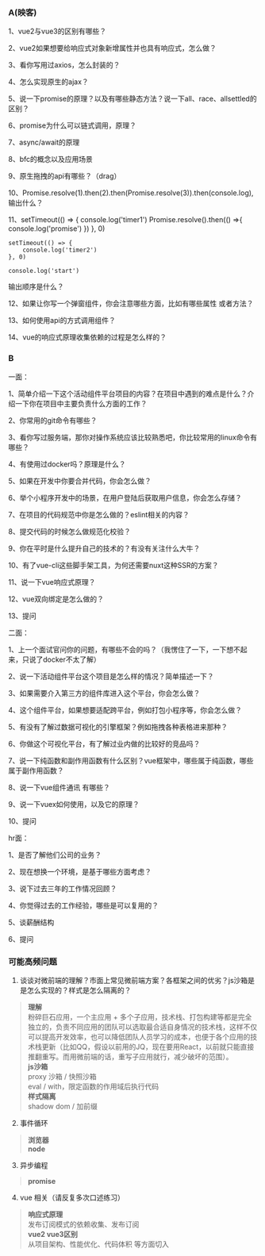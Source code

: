 
### A(映客)

1、vue2与vue3的区别有哪些？  

2、vue2如果想要给响应式对象新增属性并也具有响应式，怎么做？  

3、看你写用过axios，怎么封装的？  

4、怎么实现原生的ajax？  

5、说一下promise的原理？以及有哪些静态方法？说一下all、race、allsettled的区别？  

6、promise为什么可以链式调用，原理？  

7、async/await的原理  

8、bfc的概念以及应用场景  

9、原生拖拽的api有哪些？（drag）  

10、Promise.resolve(1).then(2).then(Promise.resolve(3)).then(console.log),输出什么？  

11、setTimeout(() => {
	console.log('timer1')
	Promise.resolve().then(() =>{
		console.log('promise')
	})
       }, 0)

	setTimeout(() => {
		console.log('timer2')
	}, 0)

	console.log('start')

输出顺序是什么？  

12、如果让你写一个弹窗组件，你会注意哪些方面，比如有哪些属性 或者方法？  

13、如何使用api的方式调用组件？  

14、vue的响应式原理收集依赖的过程是怎么样的？  



### B

一面：

1、简单介绍一下这个活动组件平台项目的内容？在项目中遇到的难点是什么？介绍一下你在项目中主要负责什么方面的工作？

2、你常用的git命令有哪些？

3、看你写过服务端，那你对操作系统应该比较熟悉吧，你比较常用的linux命令有哪些？

4、有使用过docker吗？原理是什么？

5、如果在开发中你要合并代码，你会怎么做？

6、举个小程序开发中的场景，在用户登陆后获取用户信息，你会怎么存储？

7、在项目的代码规范中你是怎么做的？eslint相关的内容？

8、提交代码的时候怎么做规范化校验？

9、你在平时是什么提升自己的技术的？有没有关注什么大牛？

10、有了vue-cli这些脚手架工具，为何还需要nuxt这种SSR的方案？

11、说一下vue响应式原理？

12、vue双向绑定是怎么做的？

13、提问

二面：

1、上一个面试官问你的问题，有哪些不会的吗？（我愣住了一下，一下想不起来，只说了docker不太了解）

2、说一下活动组件平台这个项目是怎么样的情况？简单描述一下？

3、如果需要介入第三方的组件库进入这个平台，你会怎么做？

4、这个组件平台，如果想要适配跨平台，例如打包小程序等，你会怎么做？

5、有没有了解过数据可视化的引擎框架？例如拖拽各种表格进来那种？

6、你做这个可视化平台，有了解过业内做的比较好的竞品吗？

7、说一下纯函数和副作用函数有什么区别？vue框架中，哪些属于纯函数，哪些属于副作用函数？

8、说一下vue组件通讯 有哪些？

9、说一下vuex如何使用，以及它的原理？

10、提问

hr面：

1、是否了解他们公司的业务？

2、现在想换一个环境，是基于哪些方面考虑？

3、说下过去三年的工作情况回顾？

4、你觉得过去的工作经验，哪些是可以复用的？

5、谈薪酬结构

6、提问



### 可能高频问题

1. 谈谈对微前端的理解？市面上常见微前端方案？各框架之间的优劣？js沙箱是是怎么实现的？样式是怎么隔离的？

> **理解**  
> 粉碎巨石应用，一个主应用 + 多个子应用，技术栈、打包构建等都是完全独立的，负责不同应用的团队可以选取最合适自身情况的技术栈，这样不仅可以提高开发效率，也可以降低团队人员学习的成本，也便于各个应用的技术栈更新（比如QQ，假设以前用的JQ，现在要用React，以前就只能直接推翻重写。而用微前端的话，重写子应用就行，减少破坏的范围）。  
> **js沙箱**  
> proxy 沙箱 / 快照沙箱  
> eval / with，限定函数的作用域后执行代码  
> **样式隔离**  
> shadow dom / 加前缀  


2. 事件循环

> **浏览器**  
> **node**  


3. 异步编程

> **promise**  


4. vue 相关（请反复多次口述练习）

> **响应式原理**  
> 发布订阅模式的依赖收集、发布订阅  
> **vue2 vue3区别**  
> 从项目架构、性能优化、代码体积 等方面切入  
